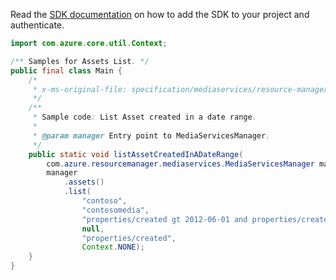 Read the [SDK documentation](https://github.com/Azure/azure-sdk-for-java/blob/azure-resourcemanager-mediaservices_1.1.0-beta.3/sdk/mediaservices/azure-resourcemanager-mediaservices/README.md) on how to add the SDK to your project and authenticate.

```java
import com.azure.core.util.Context;

/** Samples for Assets List. */
public final class Main {
    /*
     * x-ms-original-file: specification/mediaservices/resource-manager/Microsoft.Media/stable/2021-11-01/examples/assets-list-in-date-range.json
     */
    /**
     * Sample code: List Asset created in a date range.
     *
     * @param manager Entry point to MediaServicesManager.
     */
    public static void listAssetCreatedInADateRange(
        com.azure.resourcemanager.mediaservices.MediaServicesManager manager) {
        manager
            .assets()
            .list(
                "contoso",
                "contosomedia",
                "properties/created gt 2012-06-01 and properties/created lt 2013-07-01",
                null,
                "properties/created",
                Context.NONE);
    }
}
```
